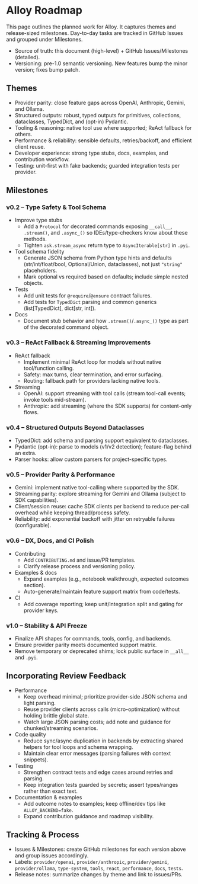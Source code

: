 # Alloy Roadmap

This page outlines the planned work for Alloy. It captures themes and release-sized milestones. Day-to-day tasks are tracked in GitHub Issues and grouped under Milestones.

- Source of truth: this document (high-level) + GitHub Issues/Milestones (detailed).
- Versioning: pre-1.0 semantic versioning. New features bump the minor version; fixes bump patch.

## Themes

- Provider parity: close feature gaps across OpenAI, Anthropic, Gemini, and Ollama.
- Structured outputs: robust, typed outputs for primitives, collections, dataclasses, TypedDict, and (opt-in) Pydantic.
- Tooling & reasoning: native tool use where supported; ReAct fallback for others.
- Performance & reliability: sensible defaults, retries/backoff, and efficient client reuse.
- Developer experience: strong type stubs, docs, examples, and contribution workflow.
- Testing: unit-first with fake backends; guarded integration tests per provider.

## Milestones

### v0.2 – Type Safety & Tool Schema

- Improve type stubs
  - Add a `Protocol` for decorated commands exposing `__call__`, `.stream()`, and `.async_()` so IDEs/type-checkers know about these methods.
  - Tighten `ask.stream_async` return type to `AsyncIterable[str]` in `.pyi`.
- Tool schema fidelity
  - Generate JSON schema from Python type hints and defaults (str/int/float/bool, Optional/Union, dataclasses), not just `"string"` placeholders.
  - Mark optional vs required based on defaults; include simple nested objects.
- Tests
  - Add unit tests for `@require`/`@ensure` contract failures.
  - Add tests for `TypedDict` parsing and common generics (list[TypedDict], dict[str, int]).
- Docs
  - Document stub behavior and how `.stream()`/`.async_()` type as part of the decorated command object.

### v0.3 – ReAct Fallback & Streaming Improvements

- ReAct fallback
  - Implement minimal ReAct loop for models without native tool/function calling.
  - Safety: max turns, clear termination, and error surfacing.
  - Routing: fallback path for providers lacking native tools.
- Streaming
  - OpenAI: support streaming with tool calls (stream tool-call events; invoke tools mid-stream).
  - Anthropic: add streaming (where the SDK supports) for content-only flows.

### v0.4 – Structured Outputs Beyond Dataclasses

- TypedDict: add schema and parsing support equivalent to dataclasses.
- Pydantic (opt-in): parse to models (v1/v2 detection); feature-flag behind an extra.
- Parser hooks: allow custom parsers for project-specific types.

### v0.5 – Provider Parity & Performance

- Gemini: implement native tool-calling where supported by the SDK.
- Streaming parity: explore streaming for Gemini and Ollama (subject to SDK capabilities).
- Client/session reuse: cache SDK clients per backend to reduce per-call overhead while keeping thread/process safety.
- Reliability: add exponential backoff with jitter on retryable failures (configurable).

### v0.6 – DX, Docs, and CI Polish

- Contributing
  - Add `CONTRIBUTING.md` and issue/PR templates.
  - Clarify release process and versioning policy.
- Examples & docs
  - Expand examples (e.g., notebook walkthrough, expected outcomes section).
  - Auto-generate/maintain feature support matrix from code/tests.
- CI
  - Add coverage reporting; keep unit/integration split and gating for provider keys.

### v1.0 – Stability & API Freeze

- Finalize API shapes for commands, tools, config, and backends.
- Ensure provider parity meets documented support matrix.
- Remove temporary or deprecated shims; lock public surface in `__all__` and `.pyi`.

## Incorporating Review Feedback

- Performance
  - Keep overhead minimal; prioritize provider-side JSON schema and light parsing.
  - Reuse provider clients across calls (micro-optimization) without holding brittle global state.
  - Watch large JSON parsing costs; add note and guidance for chunked/streaming scenarios.
- Code quality
  - Reduce sync/async duplication in backends by extracting shared helpers for tool loops and schema wrapping.
  - Maintain clear error messages (parsing failures with context snippets).
- Testing
  - Strengthen contract tests and edge cases around retries and parsing.
  - Keep integration tests guarded by secrets; assert types/ranges rather than exact text.
- Documentation & examples
  - Add outcome notes to examples; keep offline/dev tips like `ALLOY_BACKEND=fake`.
  - Expand contribution guidance and roadmap visibility.

## Tracking & Process

- Issues & Milestones: create GitHub milestones for each version above and group issues accordingly.
- Labels: `provider/openai`, `provider/anthropic`, `provider/gemini`, `provider/ollama`, `type-system`, `tools`, `react`, `performance`, `docs`, `tests`.
- Release notes: summarize changes by theme and link to issues/PRs.

